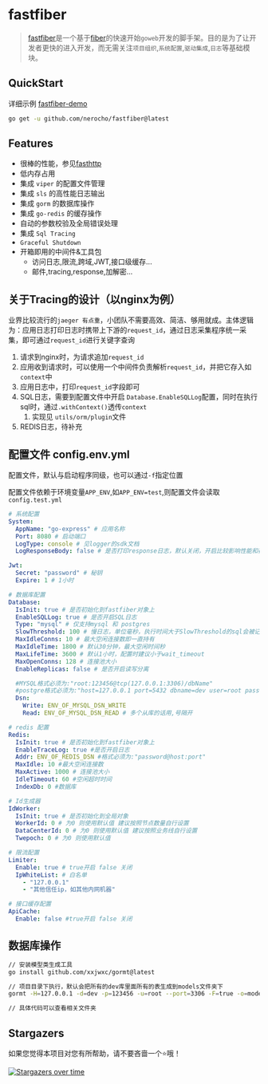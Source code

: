 # fastfiber

> [fastfiber](https://github.com/nerocho/fastfiber)是一个基于[fiber](https://github.com/gofiber/fiber)的快速开始`goweb`开发的脚手架。目的是为了让开发者更快的进入开发，而无需关注`项目组织`,`系统配置`,`驱动集成`,`日志`等基础模块。

## QuickStart

详细示例 [fastfiber-demo](https://github.com/nerocho/fastfiber-demo)

```bash
go get -u github.com/nerocho/fastfiber@latest
```

## Features

- 很棒的性能，参见[fasthttp](https://github.com/valyala/fasthttp)
- 低内存占用
- 集成 `viper` 的配置文件管理
- 集成 `sls` 的高性能日志输出
- 集成 `gorm` 的数据库操作
- 集成 `go-redis` 的缓存操作
- 自动的参数校验及全局错误处理
- 集成 `Sql Tracing` 
- `Graceful Shutdown`
- 开箱即用的中间件&工具包
  - 访问日志,限流,跨域,JWT,接口级缓存...
  - 邮件,tracing,response,加解密...

## 关于Tracing的设计（以nginx为例）

业界比较流行的`jaeger 有点重`，小团队不需要高效、简洁、够用就成。主体逻辑为：应用日志打印日志时携带上下游的`request_id`，通过日志采集程序统一采集，即可通过`request_id`进行关键字查询

1. 请求到nginx时，为请求追加`request_id`
2. 应用收到请求时，可以使用一个中间件负责解析`request_id`，并把它存入如`context`中
3. 应用日志中，打印`request_id`字段即可
4. SQL日志，需要到配置文件中开启 `Database.EnableSQLLog`配置，同时在执行sql时，通过`.withContext()`透传`context`
   1. 实现见 `utils/orm/plugin`文件
5. REDIS日志，待补充

## 配置文件 config.env.yml

配置文件，默认与启动程序同级，也可以通过`-f`指定位置

配置文件依赖于环境变量`APP_ENV`,如`APP_ENV=test`,则配置文件会读取`config.test.yml`

```yaml
# 系统配置
System:
  AppName: "go-express" # 应用名称
  Port: 8080 # 启动端口
  LogType: console # 见logger的sdk文档
  LogResponseBody: false # 是否打印response日志，默认关闭，开启比较影响性能和存储，比如返回给前端数据很大时，记录日志消耗会比较大

Jwt:
  Secret: "password" # 秘钥
  Expire: 1 # 1小时

# 数据库配置
Database:
  IsInit: true # 是否初始化到fastfiber对象上
  EnableSQLLog: true # 是否开启SQL日志
  Type: "mysql" # 仅支持mysql 和 postgres
  SlowThreshold: 100 # 慢日志，单位毫秒，执行时间大于SlowThreshold的sql会被记录到日志中
  MaxIdleConns: 10 # 最大空闲连接数即一直持有
  MaxIdleTime: 1800 # 默认30分钟，最大空闲时间秒
  MaxLifeTime: 3600 # 默认1小时，配置时建议小于wait_timeout
  MaxOpenConns: 128 # 连接池大小
  EnableReplicas: false # 是否开启读写分离

  #MYSQL格式必须为:"root:123456@tcp(127.0.0.1:3306)/dbName"
  #postgre格式必须为:"host=127.0.0.1 port=5432 dbname=dev user=root password=123456"
  Dsn:
    Write: ENV_OF_MYSQL_DSN_WRITE
    Read: ENV_OF_MYSQL_DSN_READ # 多个从库的话用,号隔开

# redis 配置
Redis:
  IsInit: true # 是否初始化到fastfiber对象上
  EnableTraceLog: true #是否开启日志
  Addr: ENV_OF_REDIS_DSN #格式必须为:"password@host:port"
  MaxIdle: 10 #最大空闲连接数
  MaxActive: 1000 # 连接池大小
  IdleTimeout: 60 #空闲超时时间
  IndexDb: 0 #数据库

# Id生成器
IdWorker:
  IsInit: true # 是否初始化到全局对象
  WorkerId: 0 # 为0 则使用默认值 建议按照节点数量自行设置
  DataCenterId: 0 # 为0 则使用默认值 建议按照业务线自行设置
  Twepoch: 0 # 为0 则使用默认值

# 限流配置
Limiter:
  Enable: true # true开启 false 关闭
  IpWhiteList: # 白名单
    - "127.0.0.1"
    - "其他信任ip，如其他内网机器"

# 接口缓存配置
ApiCache:
  Enable: false #true开启 false 关闭

```

## 数据库操作

```bash
// 安装模型类生成工具
go install github.com/xxjwxc/gormt@latest

// 项目目录下执行，默认会把所有的dev库里面所有的表生成到models文件夹下
gormt -H=127.0.0.1 -d=dev -p=123456 -u=root --port=3306 -F=true -o=models

// 具体代码可以查看相关文件夹
```
## Stargazers

如果您觉得本项目对您有所帮助，请不要吝啬一个⭐哦！

[![Stargazers over time](https://starchart.cc/nerocho/fastfiber.svg)](https://starchart.cc/nerocho/fastfiber)
